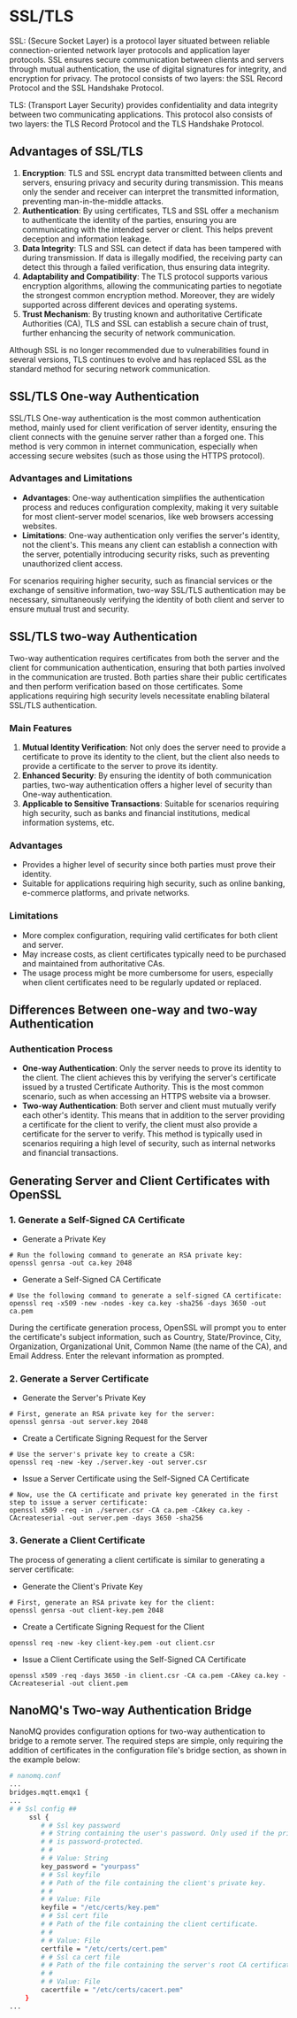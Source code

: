 # SSL/TLS

SSL: (Secure Socket Layer) is a protocol layer situated between reliable connection-oriented network layer protocols and application layer protocols. SSL ensures secure communication between clients and servers through mutual authentication, the use of digital signatures for integrity, and encryption for privacy. The protocol consists of two layers: the SSL Record Protocol and the SSL Handshake Protocol.

TLS: (Transport Layer Security) provides confidentiality and data integrity between two communicating applications. This protocol also consists of two layers: the TLS Record Protocol and the TLS Handshake Protocol.

## Advantages of SSL/TLS

1. **Encryption**: TLS and SSL encrypt data transmitted between clients and servers, ensuring privacy and security during transmission. This means only the sender and receiver can interpret the transmitted information, preventing man-in-the-middle attacks.
2. **Authentication**: By using certificates, TLS and SSL offer a mechanism to authenticate the identity of the parties, ensuring you are communicating with the intended server or client. This helps prevent deception and information leakage.
3. **Data Integrity**: TLS and SSL can detect if data has been tampered with during transmission. If data is illegally modified, the receiving party can detect this through a failed verification, thus ensuring data integrity.
4. **Adaptability and Compatibility**: The TLS protocol supports various encryption algorithms, allowing the communicating parties to negotiate the strongest common encryption method. Moreover, they are widely supported across different devices and operating systems.
5. **Trust Mechanism**: By trusting known and authoritative Certificate Authorities (CA), TLS and SSL can establish a secure chain of trust, further enhancing the security of network communication.

Although SSL is no longer recommended due to vulnerabilities found in several versions, TLS continues to evolve and has replaced SSL as the standard method for securing network communication.

## SSL/TLS One-way Authentication

SSL/TLS One-way authentication is the most common authentication method, mainly used for client verification of server identity, ensuring the client connects with the genuine server rather than a forged one. This method is very common in internet communication, especially when accessing secure websites (such as those using the HTTPS protocol).

### Advantages and Limitations

- **Advantages**: One-way authentication simplifies the authentication process and reduces configuration complexity, making it very suitable for most client-server model scenarios, like web browsers accessing websites.
- **Limitations**: One-way authentication only verifies the server's identity, not the client's. This means any client can establish a connection with the server, potentially introducing security risks, such as preventing unauthorized client access.

For scenarios requiring higher security, such as financial services or the exchange of sensitive information, two-way SSL/TLS authentication may be necessary, simultaneously verifying the identity of both client and server to ensure mutual trust and security.

## SSL/TLS two-way Authentication

Two-way authentication requires certificates from both the server and the client for communication authentication, ensuring that both parties involved in the communication are trusted. Both parties share their public certificates and then perform verification based on those certificates. Some applications requiring high security levels necessitate enabling bilateral SSL/TLS authentication.

### Main Features

1. **Mutual Identity Verification**: Not only does the server need to provide a certificate to prove its identity to the client, but the client also needs to provide a certificate to the server to prove its identity.
2. **Enhanced Security**: By ensuring the identity of both communication parties, two-way authentication offers a higher level of security than One-way authentication.
3. **Applicable to Sensitive Transactions**: Suitable for scenarios requiring high security, such as banks and financial institutions, medical information systems, etc.

### Advantages

- Provides a higher level of security since both parties must prove their identity.
- Suitable for applications requiring high security, such as online banking, e-commerce platforms, and private networks.

### Limitations

- More complex configuration, requiring valid certificates for both client and server.
- May increase costs, as client certificates typically need to be purchased and maintained from authoritative CAs.
- The usage process might be more cumbersome for users, especially when client certificates need to be regularly updated or replaced.

## Differences Between one-way and two-way Authentication

### Authentication Process

- **One-way Authentication**: Only the server needs to prove its identity to the client. The client achieves this by verifying the server's certificate issued by a trusted Certificate Authority. This is the most common scenario, such as when accessing an HTTPS website via a browser.
- **Two-way Authentication**: Both server and client must mutually verify each other's identity. This means that in addition to the server providing a certificate for the client to verify, the client must also provide a certificate for the server to verify. This method is typically used in scenarios requiring a high level of security, such as internal networks and financial transactions.

## Generating Server and Client Certificates with OpenSSL

### 1. Generate a Self-Signed CA Certificate
- Generate a Private Key
``` shell
# Run the following command to generate an RSA private key:
openssl genrsa -out ca.key 2048
```

- Generate a Self-Signed CA Certificate
``` shell
# Use the following command to generate a self-signed CA certificate:
openssl req -x509 -new -nodes -key ca.key -sha256 -days 3650 -out ca.pem
```
During the certificate generation process, OpenSSL will prompt you to enter the certificate's subject information, such as Country, State/Province, City, Organization, Organizational Unit, Common Name (the name of the CA), and Email Address. Enter the relevant information as prompted.

### 2. Generate a Server Certificate
- Generate the Server's Private Key
``` shell
# First, generate an RSA private key for the server:
openssl genrsa -out server.key 2048
```

- Create a Certificate Signing Request for the Server
``` shell
# Use the server's private key to create a CSR:
openssl req -new -key ./server.key -out server.csr
```

- Issue a Server Certificate using the Self-Signed CA Certificate
``` shell
# Now, use the CA certificate and private key generated in the first step to issue a server certificate:
openssl x509 -req -in ./server.csr -CA ca.pem -CAkey ca.key -CAcreateserial -out server.pem -days 3650 -sha256
```

### 3. Generate a Client Certificate
The process of generating a client certificate is similar to generating a server certificate:
- Generate the Client's Private Key
``` shell
# First, generate an RSA private key for the client:
openssl genrsa -out client-key.pem 2048
```

- Create a Certificate Signing Request for the Client
``` shell
openssl req -new -key client-key.pem -out client.csr
```

- Issue a Client Certificate using the Self-Signed CA Certificate
``` shell
openssl x509 -req -days 3650 -in client.csr -CA ca.pem -CAkey ca.key -CAcreateserial -out client.pem
```

## NanoMQ's Two-way Authentication Bridge

NanoMQ provides configuration options for two-way authentication to bridge to a remote server. The required steps are simple, only requiring the addition of certificates in the configuration file's bridge section, as shown in the example below:

```bash
# nanomq.conf
...
bridges.mqtt.emqx1 {
...
# # Ssl config ##
     ssl {
        # # Ssl key password
        # # String containing the user's password. Only used if the private keyfile
        # # is password-protected.
        # #
        # # Value: String
        key_password = "yourpass"
        # # Ssl keyfile
        # # Path of the file containing the client's private key.
        # #
        # # Value: File
        keyfile = "/etc/certs/key.pem"
        # # Ssl cert file
        # # Path of the file containing the client certificate.
        # #
        # # Value: File
        certfile = "/etc/certs/cert.pem"
        # # Ssl ca cert file
        # # Path of the file containing the server's root CA certificate.
        # #
        # # Value: File
        cacertfile = "/etc/certs/cacert.pem"
    }
...
```
